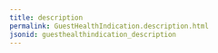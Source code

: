 ```yaml
---
title: description
permalink: GuestHealthIndication.description.html
jsonid: guesthealthindication_description
---
```

